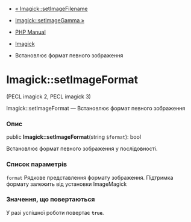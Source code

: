 - [« Imagick::setImageFilename](imagick.setimagefilename.md)
- [Imagick::setImageGamma »](imagick.setimagegamma.md)

- [PHP Manual](index.md)
- [Imagick](class.imagick.md)
- Встановлює формат певного зображення

# Imagick::setImageFormat

(PECL imagick 2, PECL imagick 3)

Imagick::setImageFormat — Встановлює формат певного зображення

### Опис

public **Imagick::setImageFormat**(string `$format`): bool

Встановлює формат певного зображення у послідовності.

### Список параметрів

`format`
Рядкове представлення формату зображення. Підтримка формату залежить
від установки ImageMagick

### Значення, що повертаються

У разі успішної роботи повертає **`true`**.
